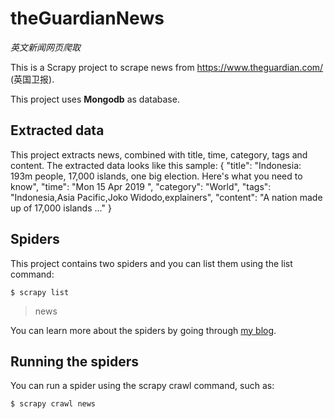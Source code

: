 # theGuardianNews 
_英文新闻网页爬取_ 

This is a Scrapy project to scrape news from https://www.theguardian.com/ (英国卫报).

This project uses **Mongodb** as database.

## Extracted data
This project extracts news, combined with title, time, category, tags and content. The extracted data looks like this sample:
{
    "title": "Indonesia: 193m people, 17,000 islands, one big election. Here's what you need to know", 
    "time": "Mon 15 Apr 2019 ", 
    "category": "World", 
    "tags": "Indonesia,Asia Pacific,Joko Widodo,explainers", 
    "content": "A nation made up of 17,000 islands ..."
}

## Spiders
This project contains two spiders and you can list them using the list command:

`$ scrapy list`

> news

You can learn more about the spiders by going through [my blog]('https://stardust567.github.io/post/b2a.html').

## Running the spiders
You can run a spider using the scrapy crawl command, such as:

`$ scrapy crawl news`

